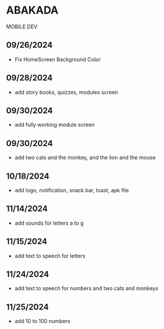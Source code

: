 # ABAKADA
MOBILE DEV


## 09/26/2024

 - Fix HomeScreen Background Color

## 09/28/2024

 - add story books, quizzes, modules screen

## 09/30/2024

 - add fully working module screen

## 09/30/2024

- add two cats and the monkey, and the lion and the mouse

## 10/18/2024

- add logo, notification, snack bar, toast, apk file

## 11/14/2024

- add sounds for letters a to g

## 11/15/2024

- add text to speech for letters

## 11/24/2024

- add text to speech for numbers and two cats and monkeys

## 11/25/2024

- add 10 to 100 numbers



